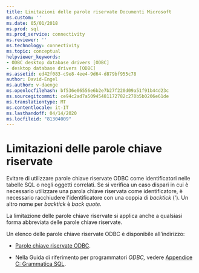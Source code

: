```yaml
---
title: Limitazioni delle parole riservate Documenti Microsoft
ms.custom: ''
ms.date: 05/01/2018
ms.prod: sql
ms.prod_service: connectivity
ms.reviewer: ''
ms.technology: connectivity
ms.topic: conceptual
helpviewer_keywords:
- ODBC desktop database drivers [ODBC]
- desktop database drivers [ODBC]
ms.assetid: ed42f083-c9e8-4ee4-9d64-d879bf955c78
author: David-Engel
ms.author: v-daenge
ms.openlocfilehash: bf536e06556e6b2e7b27f220d09a51f91b44d23c
ms.sourcegitcommit: ce94c2ad7a50945481172782c270b5b0206e61de
ms.translationtype: MT
ms.contentlocale: it-IT
ms.lasthandoff: 04/14/2020
ms.locfileid: "81304009"
---
```

# <a name="reserved-keyword-limitations"></a>Limitazioni delle parole chiave riservate

Evitare di utilizzare parole chiave riservate ODBC come identificatori nelle tabelle SQL o negli oggetti correlati. Se si verifica un caso dispari in cui è necessario utilizzare una parola chiave riservata come identificatore, è necessario racchiudere l'identificatore con una coppia di *backtick* ('). Un altro nome per *backtick* è *back quote*.

La limitazione delle parole chiave riservate si applica anche a qualsiasi forma abbreviata delle parole chiave riservate.

Un elenco delle parole chiave riservate ODBC è disponibile all'indirizzo:

- [Parole chiave riservate ODBC](https://docs.microsoft.com/sql/odbc/reference/appendixes/reserved-keywords).

- Nella Guida di riferimento per programmatori *ODBC,* vedere [Appendice C: Grammatica SQL](https://docs.microsoft.com/sql/odbc/reference/appendixes/appendix-c-sql-grammar).

